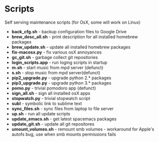 Scripts
=======
Self serving maintenance scripts (for OsX, some will work on Linux)

* **back_cfg.sh**     - backup configuration files to Google Drive
* **brew_desc_all.sh** - print description for all installed homebrew packages
* **brew_update.sh** - update all installed homebrew packages
* **fix-macosx.py** - fix various osX annoyances
* **gc_git.sh** - garbage collect git repositories
* **login_scripts.app** - run loging scripts in startup 
* **m.sh** - start music from mpd server (defunct)
* **s.sh** - stop music from mpd server(defunct)
* **pip2_upgrade.py** - upgrade python 2.* packages
* **pip3_upgrade.py** - upgrade python 3.* packages
* **pomo.py** - trivial pomodoro app (defunct)
* **sign_all.sh** - sign all installed osX apps
* **stopwatch.py** - trivial stopwatch script
* **subl** - symbolic link to sublime text
* **sync_files.sh** - sync files from laptop to file server
* **up.sh** - run all update scripts
* **update_emacs.sh**   - get latest spacemacs packages
* **update_git.sh**     - update all git repositores
* **umount_volumes.sh** - remount smb volumes - workaround for Apple's autofs bug, use when smb mounts permissions fails 